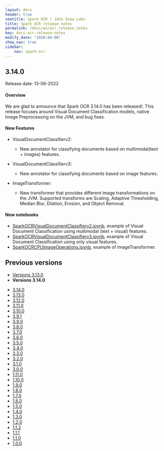 ```yaml
---
layout: docs
header: true
seotitle: Spark OCR | John Snow Labs
title: Spark OCR release notes
permalink: /docs/en/ocr_release_notes
key: docs-ocr-release-notes
modify_date: "2020-04-08"
show_nav: true
sidebar:
    nav: spark-ocr
---
```



## 3.14.0

Release date: 13-06-2022

#### Overview

We are glad to announce that Spark OCR 3.14.0 has been released!.
This release focuses around Visual Document Classification models, native Image Preprocessing on the JVM, and bug fixes.

#### New Features

* VisualDocumentClassifierv2:
  * New annotator for classifying documents based on multimodal(text + images) features.
  
* VisualDocumentClassifierv3: 
  * New annotator for classifying documents based on image features.
 
* ImageTransformer:
  * New transformer that provides different image transformations on the JVM. Supported transforms are Scaling, Adaptive Thresholding, Median Blur, Dilation, Erosion, and Object Removal.


#### New notebooks

+ [SparkOCRVisualDocumentClassifierv2.ipynb](https://github.com/JohnSnowLabs/spark-ocr-workshop/blob/3.14.0-release-candidate/jupyter/SparkOCRVisualDocumentClassifierv2.ipynb), example of Visual Document Classification using multimodal (text + visual) features.
+ [SparkOCRVisualDocumentClassifierv3.ipynb](https://github.com/JohnSnowLabs/spark-ocr-workshop/blob/3.14.0-release-candidate/jupyter/SparkOCRVisualDocumentClassifierv3.ipynb), example of Visual Document Classification using only visual features.
+ [SparkOCRCPUImageOperations.ipynb](https://github.com/JohnSnowLabs/spark-ocr-workshop/blob/3.14.0-release-candidate/jupyter/SparkOCRCPUImageOperations.ipynb), example of ImageTransformer.


<div class="prev_ver h3-box" markdown="1">

## Previous versions

</div>

<ul class="pagination">
    <li>
        <a href="spark_ocr_versions/release_notes_3_13_0">Versions 3.13.0</a>
    </li>
    <li>
        <strong>Versions 3.14.0</strong>
    </li>
</ul>
<ul class="pagination owl-carousel pagination_big">
  <li class="active"><a href="spark_ocr_versions/release_notes_3_14_0">3.14.0</a></li>
  <li><a href="spark_ocr_versions/release_notes_3_13_0">3.13.0</a></li>
  <li><a href="spark_ocr_versions/release_notes_3_12_0">3.12.0</a></li>
  <li><a href="spark_ocr_versions/release_notes_3_11_0">3.11.0</a></li>
  <li><a href="spark_ocr_versions/release_notes_3_10_0">3.10.0</a></li>
  <li><a href="spark_ocr_versions/release_notes_3_9_1">3.9.1</a></li>
  <li><a href="spark_ocr_versions/release_notes_3_9_0">3.9.0</a></li>
  <li><a href="spark_ocr_versions/release_notes_3_8_0">3.8.0</a></li>
  <li><a href="spark_ocr_versions/release_notes_3_7_0">3.7.0</a></li>
  <li><a href="spark_ocr_versions/release_notes_3_6_0">3.6.0</a></li>
  <li><a href="spark_ocr_versions/release_notes_3_5_0">3.5.0</a></li>
  <li><a href="spark_ocr_versions/release_notes_3_4_0">3.4.0</a></li>
  <li><a href="spark_ocr_versions/release_notes_3_3_0">3.3.0</a></li>
  <li><a href="spark_ocr_versions/release_notes_3_2_0">3.2.0</a></li>
  <li><a href="spark_ocr_versions/release_notes_3_1_0">3.1.0</a></li>
  <li><a href="spark_ocr_versions/release_notes_3_0_0">3.0.0</a></li>
  <li><a href="spark_ocr_versions/release_notes_1_11_0">1.11.0</a></li>
  <li><a href="spark_ocr_versions/release_notes_1_10_0">1.10.0</a></li>
  <li><a href="spark_ocr_versions/release_notes_1_9_0">1.9.0</a></li>
  <li><a href="spark_ocr_versions/release_notes_1_8_0">1.8.0</a></li>
  <li><a href="spark_ocr_versions/release_notes_1_7_0">1.7.0</a></li>
  <li><a href="spark_ocr_versions/release_notes_1_6_0">1.6.0</a></li>
  <li><a href="spark_ocr_versions/release_notes_1_5_0">1.5.0</a></li>
  <li><a href="spark_ocr_versions/release_notes_1_4_0">1.4.0</a></li>
  <li><a href="spark_ocr_versions/release_notes_1_3_0">1.3.0</a></li>
  <li><a href="spark_ocr_versions/release_notes_1_2_0">1.2.0</a></li>
  <li><a href="spark_ocr_versions/release_notes_1_1_2">1.1.2</a></li>
  <li><a href="spark_ocr_versions/release_notes_1_1_1">1.1.1</a></li>
  <li><a href="spark_ocr_versions/release_notes_1_1_0">1.1.0</a></li>
  <li><a href="spark_ocr_versions/release_notes_1_0_0">1.0.0</a></li>
</ul>